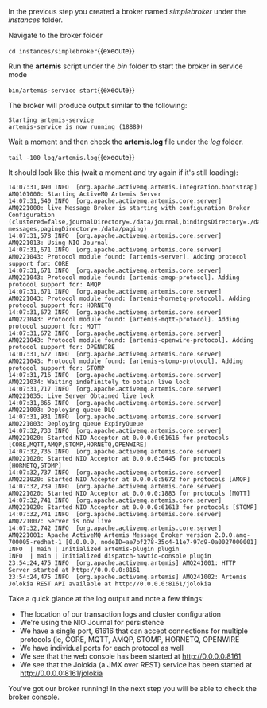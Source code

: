 In the previous step you created a broker named *simplebroker* under the *instances* folder.

Navigate to the broker folder

`cd instances/simplebroker`{{execute}}

Run the **artemis** script under the *bin* folder to start the broker in service mode

`bin/artemis-service start`{{execute}}

The broker will produce output similar to the following:
```
Starting artemis-service
artemis-service is now running (18889)
```

Wait a moment and then check the **artemis.log** file under the *log* folder.

`tail -100 log/artemis.log`{{execute}}

It should look like this (wait a moment and try again if it's still loading):

```
14:07:31,490 INFO  [org.apache.activemq.artemis.integration.bootstrap] AMQ101000: Starting ActiveMQ Artemis Server
14:07:31,540 INFO  [org.apache.activemq.artemis.core.server] AMQ221000: live Message Broker is starting with configuration Broker Configuration (clustered=false,journalDirectory=./data/journal,bindingsDirectory=./data/bindings,largeMessagesDirectory=./data/large-messages,pagingDirectory=./data/paging)
14:07:31,578 INFO  [org.apache.activemq.artemis.core.server] AMQ221013: Using NIO Journal
14:07:31,671 INFO  [org.apache.activemq.artemis.core.server] AMQ221043: Protocol module found: [artemis-server]. Adding protocol support for: CORE
14:07:31,671 INFO  [org.apache.activemq.artemis.core.server] AMQ221043: Protocol module found: [artemis-amqp-protocol]. Adding protocol support for: AMQP
14:07:31,671 INFO  [org.apache.activemq.artemis.core.server] AMQ221043: Protocol module found: [artemis-hornetq-protocol]. Adding protocol support for: HORNETQ
14:07:31,672 INFO  [org.apache.activemq.artemis.core.server] AMQ221043: Protocol module found: [artemis-mqtt-protocol]. Adding protocol support for: MQTT
14:07:31,672 INFO  [org.apache.activemq.artemis.core.server] AMQ221043: Protocol module found: [artemis-openwire-protocol]. Adding protocol support for: OPENWIRE
14:07:31,672 INFO  [org.apache.activemq.artemis.core.server] AMQ221043: Protocol module found: [artemis-stomp-protocol]. Adding protocol support for: STOMP
14:07:31,716 INFO  [org.apache.activemq.artemis.core.server] AMQ221034: Waiting indefinitely to obtain live lock
14:07:31,717 INFO  [org.apache.activemq.artemis.core.server] AMQ221035: Live Server Obtained live lock
14:07:31,865 INFO  [org.apache.activemq.artemis.core.server] AMQ221003: Deploying queue DLQ
14:07:31,931 INFO  [org.apache.activemq.artemis.core.server] AMQ221003: Deploying queue ExpiryQueue
14:07:32,733 INFO  [org.apache.activemq.artemis.core.server] AMQ221020: Started NIO Acceptor at 0.0.0.0:61616 for protocols [CORE,MQTT,AMQP,STOMP,HORNETQ,OPENWIRE]
14:07:32,735 INFO  [org.apache.activemq.artemis.core.server] AMQ221020: Started NIO Acceptor at 0.0.0.0:5445 for protocols [HORNETQ,STOMP]
14:07:32,737 INFO  [org.apache.activemq.artemis.core.server] AMQ221020: Started NIO Acceptor at 0.0.0.0:5672 for protocols [AMQP]
14:07:32,739 INFO  [org.apache.activemq.artemis.core.server] AMQ221020: Started NIO Acceptor at 0.0.0.0:1883 for protocols [MQTT]
14:07:32,741 INFO  [org.apache.activemq.artemis.core.server] AMQ221020: Started NIO Acceptor at 0.0.0.0:61613 for protocols [STOMP]
14:07:32,741 INFO  [org.apache.activemq.artemis.core.server] AMQ221007: Server is now live
14:07:32,742 INFO  [org.apache.activemq.artemis.core.server] AMQ221001: Apache ActiveMQ Artemis Message Broker version 2.0.0.amq-700005-redhat-1 [0.0.0.0, nodeID=ae7bf278-35c4-11e7-97d9-0a0027000001]
INFO  | main | Initialized artemis-plugin plugin
INFO  | main | Initialized dispatch-hawtio-console plugin
23:54:24,475 INFO  [org.apache.activemq.artemis] AMQ241001: HTTP Server started at http://0.0.0.0:8161
23:54:24,475 INFO  [org.apache.activemq.artemis] AMQ241002: Artemis Jolokia REST API available at http://0.0.0.0:8161/jolokia
```

Take a quick glance at the log output and note a few things:

* The location of our transaction logs and cluster configuration
* We're using the NIO Journal for persistence
* We have a single port, 61616 that can accept connections for multiple protocols (ie, CORE, MQTT, AMQP, STOMP, HORNETQ, OPENWIRE
* We have individual ports for each protocol as well
* We see that the web console has been started at http://0.0.0.0:8161
* We see that the Jolokia (a JMX over REST) service has been started at http://0.0.0.0:8161/jolokia

You've got our broker running! In the next step you will be able to check the broker console.
